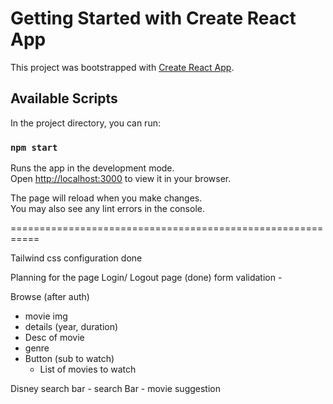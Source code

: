 # Getting Started with Create React App

This project was bootstrapped with [Create React App](https://github.com/facebook/create-react-app).

## Available Scripts

In the project directory, you can run:

### `npm start`

Runs the app in the development mode.\
Open [http://localhost:3000](http://localhost:3000) to view it in your browser.

The page will reload when you make changes.\
You may also see any lint errors in the console.

===========================================================

Tailwind css configuration done


Planning for the page
Login/ Logout page (done)
    form validation - 

Browse (after auth)
 - movie img
 - details (year, duration)
 - Desc of movie
 - genre
 - Button (sub to watch)
    - List of movies to watch

Disney search bar
    - search Bar
    - movie suggestion

